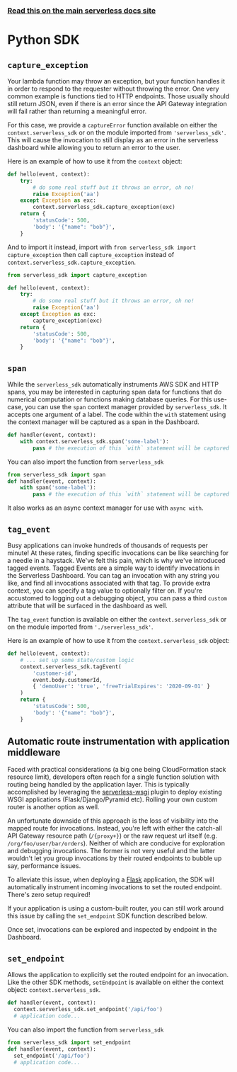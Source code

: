 <!--
title: Serverless SDK - Python
menuText: python
layout: Doc
-->

<!-- DOCS-SITE-LINK:START automatically generated  -->

### [Read this on the main serverless docs site](https://www.serverless.com/framework/docs/guides/sdk/python/)

<!-- DOCS-SITE-LINK:END -->

# Python SDK

## `capture_exception`

Your lambda function may throw an exception, but your function handles it in order to respond to
the requester without throwing the error. One very common example is functions tied to HTTP
endpoints. Those usually should still return JSON, even if there is an error since the API Gateway
integration will fail rather than returning a meaningful error.

For this case, we provide a `captureError` function available on either the `context.serverless_sdk` or on the
module imported from `'serverless_sdk'`. This will cause the invocation to still display as an
error in the serverless dashboard while allowing you to return an error to the user.

Here is an example of how to use it from the `context` object:

```python
def hello(event, context):
    try:
        # do some real stuff but it throws an error, oh no!
        raise Exception('aa')
    except Exception as exc:
        context.serverless_sdk.capture_exception(exc)
    return {
        'statusCode': 500,
        'body': '{"name": "bob"}',
    }
```

And to import it instead, import with
`from serverless_sdk import capture_exception` then call `capture_exception` instead of
`context.serverless_sdk.capture_exception`.

```python
from serverless_sdk import capture_exception

def hello(event, context):
    try:
        # do some real stuff but it throws an error, oh no!
        raise Exception('aa')
    except Exception as exc:
        capture_exception(exc)
    return {
        'statusCode': 500,
        'body': '{"name": "bob"}',
    }
```

## `span`

While the `serverless_sdk` automatically instruments AWS SDK and HTTP spans, you may be interested
in capturing span data for functions that do numerical computation or functions making database
queries. For this use-case, you can use the `span` context manager provided by `serverless_sdk`.
It accepts one argument of a label. The code within the `with` statement using the context manager
will be captured as a span in the Dashboard.

```python
def handler(event, context):
    with context.serverless_sdk.span('some-label'):
        pass # the execution of this `with` statement will be captured as a span
```

You can also import the function from `serverless_sdk`

```python
from serverless_sdk import span
def handler(event, context):
    with span('some-label'):
        pass # the execution of this `with` statement will be captured as a span
```

It also works as an async context manager for use with `async with`.

## `tag_event`

Busy applications can invoke hundreds of thousands of requests per minute! At these rates, finding specific invocations can be like
searching for a needle in a haystack. We've felt this pain, which is why we've introduced tagged events.
Tagged Events are a simple way to identify invocations in the Serverless Dashboard. You can tag an invocation with any string you like, and find
all invocations associated with that tag. To provide extra context, you can specify a tag value to optionally filter on. If you're accustomed to
logging out a debugging object, you can pass a third `custom` attribute that will be surfaced in the dashboard as well.

The `tag_event` function is available on either the `context.serverless_sdk` or on the
module imported from `'./serverless_sdk'`.

Here is an example of how to use it from the `context.serverless_sdk` object:

```python
def hello(event, context):
    # ... set up some state/custom logic
    context.serverless_sdk.tagEvent(
        'customer-id',
        event.body.customerId,
        { 'demoUser': 'true', 'freeTrialExpires': '2020-09-01' }
    )
    return {
        'statusCode': 500,
        'body': '{"name": "bob"}',
    }
```

## Automatic route instrumentation with application middleware

Faced with practical considerations (a big one being CloudFormation stack resource limit), developers often reach for a single function solution with routing being handled by the application layer. This is typically accomplished by leveraging the [serverless-wsgi](https://github.com/logandk/serverless-wsgi) plugin to deploy existing WSGI applications (Flask/Django/Pyramid etc). Rolling your own custom router is another option as well.

An unfortunate downside of this approach is the loss of visibility into the mapped route for invocations. Instead, you're left with either the catch-all API Gateway resource path (`/{proxy+}`) or the raw request url itself (e.g. `/org/foo/user/bar/orders`). Neither of which are conducive for exploration and debugging invocations. The former is not very useful and the latter wouldn't let you group invocations by their routed endpoints to bubble up say, performance issues.

To alleviate this issue, when deploying a [Flask](https://flask.palletsprojects.com/en/1.1.x/) application, the SDK will automatically instrument incoming invocations to set the routed endpoint. There's zero setup required!

If your application is using a custom-built router, you can still work around this issue by calling the `set_endpoint` SDK function described below.

Once set, invocations can be explored and inspected by endpoint in the Dashboard.

## `set_endpoint`

Allows the application to explicitly set the routed endpoint for an invocation. Like the other SDK methods, `setEndpoint` is available on either the context object: `context.serverless_sdk`.

```python
def handler(event, context):
  context.serverless_sdk.set_endpoint('/api/foo')
  # application code...
```

You can also import the function from `serverless_sdk`

```python
from serverless_sdk import set_endpoint
def handler(event, context):
  set_endpoint('/api/foo')
  # application code...
```
